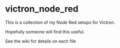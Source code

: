 # victron_node_red

This is a collection of my Node Red setups for Victron.

Hopefully someone will find this useful.

See the wiki for details on each file


